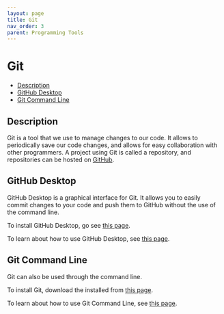 ```yaml
---
layout: page
title: Git
nav_order: 3
parent: Programming Tools
---
```


# Git

* [Description](#description)
* [GitHub Desktop](#github-desktop)
* [Git Command Line](#git-command-line)

## Description

Git is a tool that we use to manage changes to our code. It allows to periodically save our code changes, and allows for easy collaboration with other programmers. A project using Git is called a repository, and repositories can be hosted on [GitHub](https://github.com).

## GitHub Desktop

GitHub Desktop is a graphical interface for Git. It allows you to easily commit changes to your code and push them to GitHub without the use of the command line.

To install GitHub Desktop, go see [this page](https://docs.github.com/en/desktop/installing-and-configuring-github-desktop/installing-and-authenticating-to-github-desktop/installing-github-desktop).

To learn about how to use GitHub Desktop, see [this page](https://docs.github.com/en/desktop/installing-and-configuring-github-desktop/overview/getting-started-with-github-desktop).

## Git Command Line

Git can also be used through the command line.

To install Git, download the installed from [this page](https://git-scm.com/downloads).

To learn about how to use Git Command Line, see [this page](https://git-scm.com/docs/git).